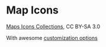 Map Icons
=========

[Maps Icons Collections](https://mapicons.mapsmarker.com/), CC BY-SA 3.0

With awesome [customization options](https://mapicons.mapsmarker.com/category/markers/restaurants-bars/)
